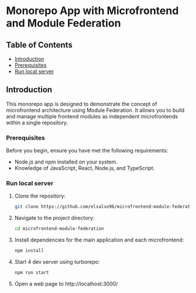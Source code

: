 # Monorepo App with Microfrontend and Module Federation

## Table of Contents

- [Introduction](#introduction)
- [Prerequisites](#prerequisites)
- [Run local server](#run-local-server)

## Introduction

This monorepo app is designed to demonstrate the concept of microfrontend architecture using Module Federation. It allows you to build and manage multiple frontend modules as independent microfrontends within a single repository.

### Prerequisites

Before you begin, ensure you have met the following requirements:

- Node.js and npm installed on your system.
- Knowledge of JavaScript, React, Node.js, and TypeScript.

### Run local server

1. Clone the repository:

   ```bash
   git clone https://github.com/elsalvo96/microfrontend-module-federation.git

   ```

2. Navigate to the project directory:

   ```bash
   cd microfrontend-module-federation

   ```

3. Install dependencies for the main application and each microfrontend:
   ```bash
   npm install
   ```

4. Start 4 dev server using turborepo:
   ```bash
   npm run start
   ```
   
5. Open a web page to http://localhost:3000/
